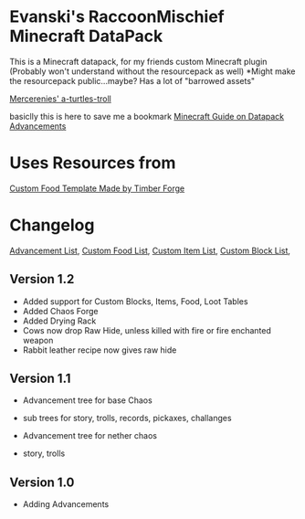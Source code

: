 # Evanski's RaccoonMischief Minecraft DataPack

This is a Minecraft datapack, for my friends custom Minecraft plugin
(Probably won't understand without the resourcepack as well)
*Might make the resourcepack public...maybe? Has a lot of "barrowed assets"

[Mercerenies' a-turtles-troll](https://github.com/Mercerenies/a-turtles-troll)

basiclly this is here to save me a bookmark
[Minecraft Guide on Datapack Advancements](https://minecraft.fandom.com/wiki/Advancement/JSON_format)

# Uses Resources from
[Custom Food Template Made by Timber Forge](https://youtu.be/TtdHB984DDc)

# Changelog
[Advancement List](https://github.com/EvanSkiStudios/Raccoon-Mischief/tree/master/Lists/Advancement_List.md),
[Custom Food List](https://github.com/EvanSkiStudios/Raccoon-Mischief/tree/master/Lists/Custom_Food.md),
[Custom Item List](https://github.com/EvanSkiStudios/Raccoon-Mischief/tree/master/Lists/Custom_Items.md),
[Custom Block List](https://github.com/EvanSkiStudios/Raccoon-Mischief/tree/master/Lists/Custom_Blocks.md),

## Version 1.2
* Added support for Custom Blocks, Items, Food, Loot Tables
* Added Chaos Forge
* Added Drying Rack
* Cows now drop Raw Hide, unless killed with fire or fire enchanted weapon
* Rabbit leather recipe now gives raw hide

## Version 1.1
* Advancement tree for base Chaos
* sub trees for story, trolls, records, pickaxes, challanges

* Advancement tree for nether chaos
* story, trolls


## Version 1.0
* Adding Advancements